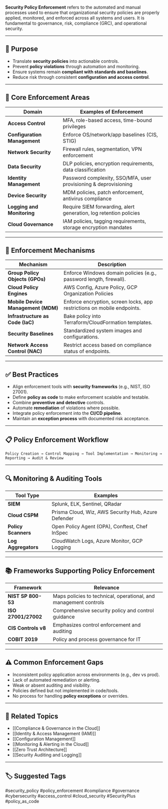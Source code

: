 **Security Policy Enforcement** refers to the automated and manual processes used to ensure that organizational security policies are properly applied, monitored, and enforced across all systems and users. It is fundamental to governance, risk, compliance (GRC), and operational security.

---

## 🎯 Purpose

- Translate **security policies** into actionable controls.
- Prevent **policy violations** through automation and monitoring.
- Ensure systems remain **compliant with standards and baselines**.
- Reduce risk through consistent **configuration and access control**.

---

## 🧱 Core Enforcement Areas

| Domain                     | Examples of Enforcement                                                  |
|----------------------------|--------------------------------------------------------------------------|
| **Access Control**          | MFA, role-based access, time-bound privileges                           |
| **Configuration Management**| Enforce OS/network/app baselines (CIS, STIG)                             |
| **Network Security**        | Firewall rules, segmentation, VPN enforcement                           |
| **Data Security**           | DLP policies, encryption requirements, data classification              |
| **Identity Management**     | Password complexity, SSO/MFA, user provisioning & deprovisioning         |
| **Device Security**         | MDM policies, patch enforcement, antivirus compliance                   |
| **Logging and Monitoring**  | Require SIEM forwarding, alert generation, log retention policies        |
| **Cloud Governance**        | IAM policies, tagging requirements, storage encryption mandates          |

---

## 🔧 Enforcement Mechanisms

| Mechanism                  | Description                                                             |
|----------------------------|-------------------------------------------------------------------------|
| **Group Policy Objects (GPOs)** | Enforce Windows domain policies (e.g., password length, firewall).    |
| **Cloud Policy Engines**    | AWS Config, Azure Policy, GCP Organization Policies                     |
| **Mobile Device Management (MDM)** | Enforce encryption, screen locks, app restrictions on mobile endpoints. |
| **Infrastructure as Code (IaC)** | Bake policy into Terraform/CloudFormation templates.                  |
| **Security Baselines**      | Standardized system images and configurations.                          |
| **Network Access Control (NAC)** | Restrict access based on compliance status of endpoints.              |

---

## ✅ Best Practices

- Align enforcement tools with **security frameworks** (e.g., NIST, ISO 27001).
- Define **policy as code** to make enforcement scalable and testable.
- Combine **preventive and detective** controls.
- Automate **remediation** of violations where possible.
- Integrate policy enforcement into the **CI/CD pipeline**.
- Maintain an **exception process** with documented risk acceptance.

---

## 📋 Policy Enforcement Workflow

```
Policy Creation → Control Mapping → Tool Implementation → Monitoring → Reporting → Audit & Review
```


---

## 🔍 Monitoring & Auditing Tools

| Tool Type         | Examples                                              |
|-------------------|-------------------------------------------------------|
| **SIEM**           | Splunk, ELK, Sentinel, QRadar                         |
| **Cloud CSPM**     | Prisma Cloud, Wiz, AWS Security Hub, Azure Defender  |
| **Policy Scanners**| Open Policy Agent (OPA), Conftest, Chef InSpec        |
| **Log Aggregators**| CloudWatch Logs, Azure Monitor, GCP Logging           |

---

## 📚 Frameworks Supporting Policy Enforcement

| Framework         | Relevance                                                    |
|-------------------|-------------------------------------------------------------|
| **NIST SP 800-53** | Maps policies to technical, operational, and management controls |
| **ISO 27001/27002**| Comprehensive security policy and control guidance         |
| **CIS Controls v8**| Emphasizes control enforcement and auditing                 |
| **COBIT 2019**     | Policy and process governance for IT                        |

---

## ⚠️ Common Enforcement Gaps

- Inconsistent policy application across environments (e.g., dev vs prod).
- Lack of automated remediation or alerting.
- Weak or absent auditing and visibility.
- Policies defined but not implemented in code/tools.
- No process for handling **policy exceptions** or overrides.

---

## 🧩 Related Topics

- [[Compliance & Governance in the Cloud]]
- [[Identity & Access Management (IAM)]]
- [[Configuration Management]]
- [[Monitoring & Alerting in the Cloud]]
- [[Zero Trust Architecture]]
- [[Security Auditing and Logging]]

---

## 🏷 Suggested Tags

#security_policy #policy_enforcement #compliance #governance #cybersecurity #access_control #cloud_security #SecurityPlus #policy_as_code



